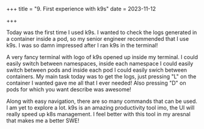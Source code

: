 +++
title = "9. First experience with k9s"
date = 2023-11-12

+++

Today was the first time I used k9s. I wanted to check the logs generated in a container inside a pod, so my senior engineer recommended that I use k9s. I was so damn impressed after I ran k9s in the terminal!

A very fancy terminal with logo of k9s opened up inside my terminal. I could easily switch between namespaces, inside each namespace I could easily switch between pods and inside each pod I could easily swich between containers.
My main task today was to get the logs, just pressing "L" on the container I wanted gave me all that I ever needed!
Also pressing "D" on pods for which you want describe was awesome!

Along with easy navigation, there are so many commands that can be used. I am yet to explore a lot. k9s is an amazing productivity tool imo, the UI will really speed up k8s management. I feel better with this tool in my aresnal that makes me a better SWE!
